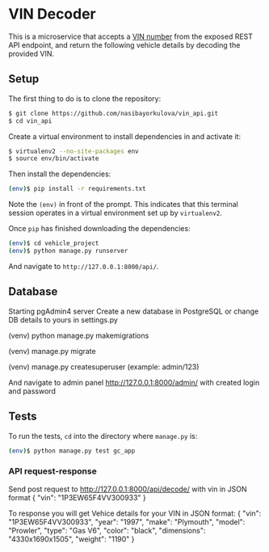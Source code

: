 # VIN Decoder

This is a microservice that accepts a [VIN number](https://en.wikipedia.org/wiki/Vehicle_identification_number) from the exposed REST API endpoint, and return the following vehicle details by decoding the provided VIN.

## Setup

The first thing to do is to clone the repository:

```sh
$ git clone https://github.com/nasibayorkulova/vin_api.git
$ cd vin_api
```

Create a virtual environment to install dependencies in and activate it:

```sh
$ virtualenv2 --no-site-packages env
$ source env/bin/activate
```

Then install the dependencies:

```sh
(env)$ pip install -r requirements.txt
```
Note the `(env)` in front of the prompt. This indicates that this terminal
session operates in a virtual environment set up by `virtualenv2`.

Once `pip` has finished downloading the dependencies:
```sh
(env)$ cd vehicle_project
(env)$ python manage.py runserver
```
And navigate to `http://127.0.0.1:8000/api/`.

## Database

Starting pgAdmin4 server
Create a new database in PostgreSQL or change DB details to yours in settings.py

(venv) python manage.py makemigrations

(venv) manage.py migrate

(venv) manage.py createsuperuser
(example: admin/123)

And navigate to admin panel http://127.0.0.1:8000/admin/   with created login and password

## Tests

To run the tests, `cd` into the directory where `manage.py` is:
```sh
(env)$ python manage.py test gc_app
```

### API request-response

Send post request to http://127.0.0.1:8000/api/decode/   with vin in JSON format
{
    "vin": "1P3EW65F4VV300933"
}


To response you will get Vehice details for your VIN in JSON format:
{
    "vin": "1P3EW65F4VV300933",
    "year": "1997",
    "make": "Plymouth",
    "model": "Prowler",
    "type": "Gas V6",
    "color": "black",
    "dimensions": "4330x1690x1505",
    "weight": "1190"
}
